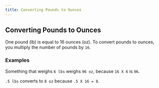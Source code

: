 ```yaml
---
title: Converting Pounds to Ounces
---
```

## Converting Pounds to Ounces

One pound (lb) is equal to 16 ounces (oz). To convert pounds to ounces, you multiply the number of pounds by `16`. 

### Examples
Something that weighs `6 lbs` weighs `96 oz`, because `16 X 6` is `96`.

`.5 lbs` converts to `8 oz` because `.5 X 16 = 8`.


